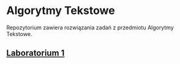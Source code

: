 # Algorytmy Tekstowe

Repozytorium zawiera rozwiązania zadań z przedmiotu Algorytmy Tekstowe.

## [Laboratorium 1](./lab1)

